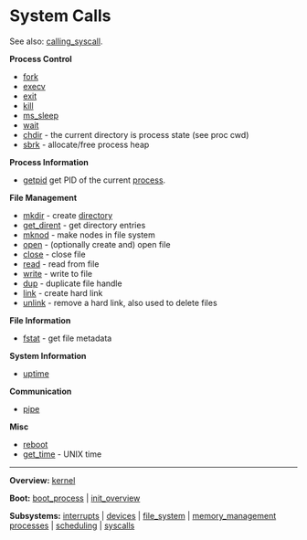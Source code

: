 # System Calls

See also: [calling_syscall](calling_syscall.md).


**Process Control**
- [fork](fork.md)
- [execv](execv.md)
- [exit](exit.md)
- [kill](kill.md)
- [ms_sleep](ms_sleep.md)
- [wait](wait.md)
- [chdir](chdir.md) - the current directory is process state (see proc cwd)
- [sbrk](sbrk.md) - allocate/free process heap

**Process Information**
- [getpid](getpid.md) get PID of the current [process](../processes/processes.md).

**File Management**
- [mkdir](mkdir.md) - create [directory](file_system/directory.md)
- [get_dirent](get_dirent.md) - get directory entries
- [mknod](mknod.md) - make nodes in file system
- [open](open.md) - (optionally create and) open file
- [close](close.md) - close file
- [read](read.md) - read from file
- [write](write.md) - write to file
- [dup](dup.md) - duplicate file handle 
- [link](link.md) - create hard link
- [unlink](unlink.md) - remove a hard link, also used to delete files

**File Information**
- [fstat](fstat.md) - get file metadata

**System Information**
- [uptime](uptime.md)

**Communication**
- [pipe](pipe.md)

**Misc**
- [reboot](reboot.md)
- [get_time](get_time.md) - UNIX time


---
**Overview:** [kernel](../kernel.md)

**Boot:** [boot_process](../overview/boot_process.md) | [init_overview](../overview/init_overview.md)

**Subsystems:** [interrupts](../interrupts/interrupts.md) | [devices](../devices.md) | [file_system](file_system.md) | [memory_management](../mm/memory_management.md)
[processes](../processes/processes.md) | [scheduling](../processes/scheduling.md) | [syscalls](../syscalls.md)
